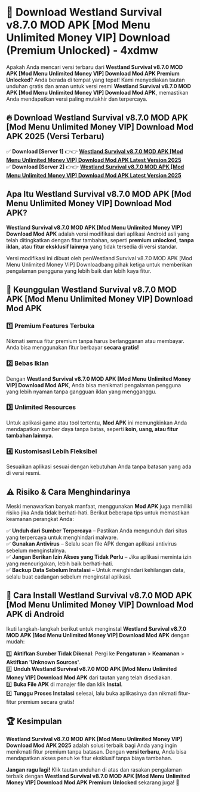 # 🎯 Download Westland Survival v8.7.0 MOD APK [Mod Menu Unlimited Money VIP] Download (Premium Unlocked) -  4xdmw

Apakah Anda mencari versi terbaru dari **Westland Survival v8.7.0 MOD APK [Mod Menu Unlimited Money VIP] Download Mod APK Premium Unlocked**? Anda berada di tempat yang tepat! Kami menyediakan tautan unduhan gratis dan aman untuk versi resmi **Westland Survival v8.7.0 MOD APK [Mod Menu Unlimited Money VIP] Download Mod APK**, memastikan Anda mendapatkan versi paling mutakhir dan terpercaya.

## 🔥 Download Westland Survival v8.7.0 MOD APK [Mod Menu Unlimited Money VIP] Download Mod APK 2025 (Versi Terbaru)

✅ **Download [Server 1]** 👉👉 [**Westland Survival v8.7.0 MOD APK [Mod Menu Unlimited Money VIP] Download Mod APK Latest Version 2025**](https://momento.my/?title=Westland_Survival_v8.7.0_MOD_APK_[Mod_Menu_Unlimited_Money_VIP]_Download)  
✅ **Download [Server 2]** 👉👉 [**Westland Survival v8.7.0 MOD APK [Mod Menu Unlimited Money VIP] Download Mod APK Latest Version 2025**](https://momento.my/?title=Westland_Survival_v8.7.0_MOD_APK_[Mod_Menu_Unlimited_Money_VIP]_Download)  

## Apa Itu Westland Survival v8.7.0 MOD APK [Mod Menu Unlimited Money VIP] Download Mod APK?

**Westland Survival v8.7.0 MOD APK [Mod Menu Unlimited Money VIP] Download Mod APK** adalah versi modifikasi dari aplikasi Android asli yang telah ditingkatkan dengan fitur tambahan, seperti **premium unlocked**, **tanpa iklan**, atau **fitur eksklusif lainnya** yang tidak tersedia di versi standar.

Versi modifikasi ini dibuat oleh penWestland Survival v8.7.0 MOD APK [Mod Menu Unlimited Money VIP] Downloadbang pihak ketiga untuk memberikan pengalaman pengguna yang lebih baik dan lebih kaya fitur.

## 🎯 Keunggulan Westland Survival v8.7.0 MOD APK [Mod Menu Unlimited Money VIP] Download Mod APK

### 1️⃣ Premium Features Terbuka
Nikmati semua fitur premium tanpa harus berlangganan atau membayar. Anda bisa menggunakan fitur berbayar **secara gratis!**

### 2️⃣ Bebas Iklan
Dengan **Westland Survival v8.7.0 MOD APK [Mod Menu Unlimited Money VIP] Download Mod APK**, Anda bisa menikmati pengalaman pengguna yang lebih nyaman tanpa gangguan iklan yang mengganggu.

### 3️⃣ Unlimited Resources
Untuk aplikasi game atau tool tertentu, **Mod APK** ini memungkinkan Anda mendapatkan sumber daya tanpa batas, seperti **koin, uang, atau fitur tambahan lainnya**.

### 4️⃣ Kustomisasi Lebih Fleksibel
Sesuaikan aplikasi sesuai dengan kebutuhan Anda tanpa batasan yang ada di versi resmi.

## ⚠️ Risiko & Cara Menghindarinya

Meski menawarkan banyak manfaat, menggunakan **Mod APK** juga memiliki risiko jika Anda tidak berhati-hati. Berikut beberapa tips untuk memastikan keamanan perangkat Anda:

✅ **Unduh dari Sumber Terpercaya** – Pastikan Anda mengunduh dari situs yang terpercaya untuk menghindari malware.  
✅ **Gunakan Antivirus** – Selalu scan file APK dengan aplikasi antivirus sebelum menginstalnya.  
✅ **Jangan Berikan Izin Akses yang Tidak Perlu** – Jika aplikasi meminta izin yang mencurigakan, lebih baik berhati-hati.  
✅ **Backup Data Sebelum Instalasi** – Untuk menghindari kehilangan data, selalu buat cadangan sebelum menginstal aplikasi.

## 📌 Cara Install Westland Survival v8.7.0 MOD APK [Mod Menu Unlimited Money VIP] Download Mod APK di Android

Ikuti langkah-langkah berikut untuk menginstal **Westland Survival v8.7.0 MOD APK [Mod Menu Unlimited Money VIP] Download Mod APK** dengan mudah:

1️⃣ **Aktifkan Sumber Tidak Dikenal**: Pergi ke **Pengaturan** > **Keamanan** > **Aktifkan 'Unknown Sources'**.  
2️⃣ **Unduh Westland Survival v8.7.0 MOD APK [Mod Menu Unlimited Money VIP] Download Mod APK** dari tautan yang telah disediakan.  
3️⃣ **Buka File APK** di manajer file dan klik **Instal**.  
4️⃣ **Tunggu Proses Instalasi** selesai, lalu buka aplikasinya dan nikmati fitur-fitur premium secara gratis!

## 🏆 Kesimpulan

**Westland Survival v8.7.0 MOD APK [Mod Menu Unlimited Money VIP] Download Mod APK 2025** adalah solusi terbaik bagi Anda yang ingin menikmati fitur premium tanpa batasan. Dengan **versi terbaru**, Anda bisa mendapatkan akses penuh ke fitur eksklusif tanpa biaya tambahan.

**Jangan ragu lagi!** Klik tautan unduhan di atas dan rasakan pengalaman terbaik dengan **Westland Survival v8.7.0 MOD APK [Mod Menu Unlimited Money VIP] Download Mod APK Premium Unlocked** sekarang juga! 🚀
